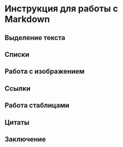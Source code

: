 # Инструкция для работы с Markdown

## Выделение текста

## Списки

## Работа с изображением

## Ссылки

## Работа стаблицами

## Цитаты

## Заключение